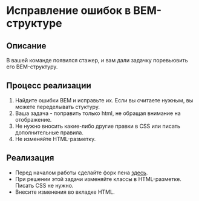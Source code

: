 # Исправление ошибок в BEM-структуре

## Описание
В вашей команде появился стажер, и вам дали задачку поревьювить его BEM-структуру.

## Процесс реализации

1. Найдите ошибки BEM и исправьте их. Если вы считаете нужным, вы можете переделывать стуктуру. 
2. Ваша задача - поправить только html, не обращая внимание на отображение.
3. Не нужно вносить какие-либо другие правки в CSS или писать дополнительные правила. 
4. Не изменяйте HTML-разметку.

## Реализация

- Перед началом работы сделайте форк пена [здесь](https://codepen.io/Netology/pen/rGEGvm?editors=0100#0).
- При решении этой задачи изменяйте классы в HTML-разметке. Писать CSS не нужно. 
- Внесите изменения во вкладке HTML. 
